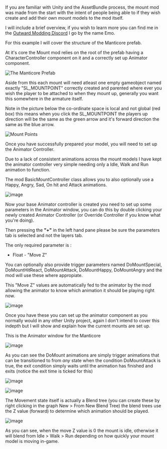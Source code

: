 If you are familiar with Unity and the AssetBundle process, the mount mod was made from the start with the intent of people being able to if they wish create and add their own mount models to the mod itself.


I will include a brief overview, if you wish to learn more you can find me in the [Outward Modding Discord](https://discord.gg/BBfxSD7M) I go by the name Emo.

 
For this example I will cover the structure of the Manticore prefab.

At it's core the Mount mod relies on the root of the prefab having a CharacterController component on it and a correctly set up Animator component.


![The Manticore Prefab](https://user-images.githubusercontent.com/3288858/216479457-8099dcad-7c57-48dd-887e-ce6d416e0fd0.png)


Aside from this each mount will need atleast one empty gameobject named exactly "SL_MOUNTPOINT" correctly created and parented where ever you wish the player to be attached to when they mount up, generally you want this somewhere in the armature itself.

Note in the picture below the co-ordinate space is local and not global (red box) this means when you click the SL_MOUNTPOINT the players up direction will be the same as the green arrow and it's forward direction the same as the blue arrow.

![Mount Points](https://user-images.githubusercontent.com/3288858/216479966-1c793f1b-d6e2-46de-9a67-3cd73137afb1.png)



Once you have successfully prepared your model, you will need to set up the Animator Controller. 

Due to a lack of consistent animations across the mount models I have kept the animator controller very simple needing only a Idle, Walk and Run animation to function.

The mod BasicMountController class allows you to also optionally use a Happy, Angry, Sad, On hit and Attack animations.

![image](https://user-images.githubusercontent.com/3288858/216481266-d377a753-a19a-4ce8-a4c9-62a462c28f24.png)


Now your base Animator controller is created you need to set up some parameters in the Animator window, you can do this by double clicking your newly created Animator Controller (or Override Controller if you know what you're doing).

Then pressing the **"+"** in the left hand pane please be sure the parameters tab is selected and not the layers tab.

The only required parameter is :

- Float - "Move Z"

You can optionally also provide trigger parameters named DoMountSpecial, DoMountHitReact, DoMountAttack, DoMountHappy, DoMountAngry and the mod will use these where appropiate.

This "Move Z" values are automatically fed to the animator by the mod allowing the animator to know which animation it should be playing right now.

![image](https://user-images.githubusercontent.com/3288858/216481309-674dd32c-9f7d-425f-b87f-b5f6c3750f5a.png)


Once you have these you can set up the animator component as you normally would in any other Unity project, again I don't intend to cover this indepth but I will show and explain how the current mounts are set up.

This is the Animator window for the Manticore

![image](https://user-images.githubusercontent.com/3288858/216481584-76208bc9-519d-4807-a979-da5b5c374f2e.png)


As you can see the DoMount animations are simply trigger animations that can be transitioned to from *any* state when the condition DoMountAttack is true, the exit condition simply waits until the animation has finished and exits (notice the exit time is ticked for this)

![image](https://user-images.githubusercontent.com/3288858/216481743-b8d9bbf9-7ec3-4f60-9585-b0ac0ba0f914.png)

![image](https://user-images.githubusercontent.com/3288858/216481801-bb520fec-565e-4707-a763-7385bcab80a9.png)




The Movement state itself is actually a Blend tree (you can create these by right clicking in the graph New > From New Blend Tree) the blend trees use the Z value (forward) to determine which animation should be played.


![image](https://user-images.githubusercontent.com/3288858/216481945-5a030a19-065c-4793-8678-45d4f3df7299.png)


As you can see, when the move Z value is 0 the mount is idle, otherwise it will blend from Idle > Walk > Run depending on how quickly your mount model is moving in-game.


 


